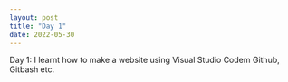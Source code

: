 ```yaml
---
layout: post
title: "Day 1"
date: 2022-05-30
---
```

Day 1: I learnt how to make a website using Visual Studio Codem Github, Gitbash etc.